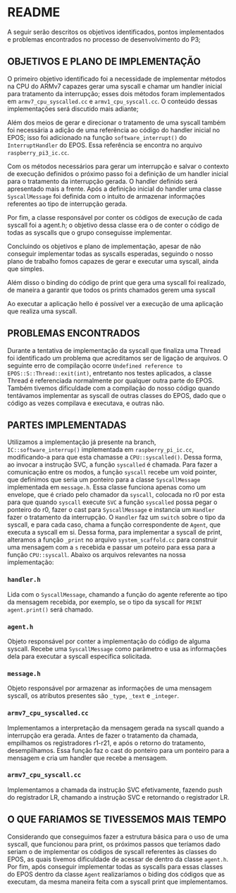 # README

A seguir serão descritos os objetivos identificados, pontos implementados e problemas encontrados no processo de desenvolvimento do P3;

## OBJETIVOS E PLANO DE IMPLEMENTAÇÃO

O primeiro objetivo identificado foi a necessidade de implementar métodos na CPU do ARMv7 capazes gerar uma syscall e chamar um handler inicial para tratamento da interrupção; esses dois métodos foram implementados em `armv7_cpu_syscalled.cc` e `armv1_cpu_syscall.cc`. O conteúdo dessas implementações será discutido mais adiante;

Além dos meios de gerar e direcionar o tratamento de uma syscall também foi necessária a adição de uma referência ao código do handler inicial no EPOS; isso foi adicionado na função `software_interrupt()` do `InterruptHandler` do EPOS. Essa referência se encontra no arquivo `raspberry_pi3_ic.cc`.

Com os métodos necessários para gerar um interrupção e salvar o contexto de execução definidos o próximo passo foi a definição de um handler inicial para o tratamento da interrupção gerada. O handler definido será apresentado mais a frente. Após a definição inicial do handler uma classe `SyscallMessage` foi definida com o intuito de armazenar informações referentes ao tipo de interrupção gerada.

Por fim, a classe responsável por conter os códigos de execução de cada syscall foi a agent.h; o objetivo dessa classe era o de conter o código de todas as syscalls que o grupo conseguisse implementar.

Concluindo os objetivos e plano de implementação, apesar de não conseguir implementar todas as syscalls esperadas, seguindo o nosso plano de trabalho fomos capazes de gerar e executar uma syscall, ainda que simples.

Além disso o binding do código de print que gera uma syscall foi realizado, de maneira a garantir que todos os prints chamados gerem uma syscall

Ao executar a aplicação hello é possível ver a execução de uma aplicação que realiza uma syscall.

## PROBLEMAS ENCONTRADOS

Durante a tentativa de implementação da syscall que finaliza uma Thread foi identificado um problema que acreditamos ser de ligação de arquivos. O seguinte erro de compilação ocorre `Undefined reference to EPOS::S::Thread::exit(int)`, entretanto nos testes aplicados, a classe Thread é referenciada normalmente por qualquer outra parte do EPOS. Também tivemos dificuldade com a compilação do nosso código quando tentávamos implementar as syscall de outras classes do EPOS, dado que o código as vezes compilava e executava, e outras não.


## PARTES IMPLEMENTADAS

Utilizamos a implementação já presente na branch, `IC::software_interrup()` implementada em `raspberry_pi_ic.cc`, modificando-a para que esta chamasse a `CPU::syscalled()`. Dessa forma, ao invocar a instrução SVC, a função `syscalled` é chamada. Para fazer a comunicação entre os modos, a função `syscall` recebe um void pointer, que definimos que seria um ponteiro para a classe `SyscallMessage` implementada em `message.h`. Essa classe funciona apenas como um envelope, que é criado pelo chamador da `syscall`, colocada no r0 por esta para que quando `syscall` execute `SVC` a função `syscalled` possa pegar o ponteiro do r0, fazer o cast para `SyscallMessage` e instancia um `Handler` fazer o tratamento da interrupção. O `Handler` faz um `switch` sobre o tipo da syscall, e para cada caso, chama a função correspondente de `Agent`, que executa a syscall em si. Dessa forma, para implementar a syscall de print, alteramos a função `_print` no arquivo `system_scaffold.cc` para construir uma mensagem com a `s` recebida e passar um poteiro para essa para a função `CPU::syscall`. Abaixo os arquivos relevantes na nossa implementação:

### `handler.h`

Lida com o `SyscallMessage`, chamando a função do agente referente ao tipo da mensagem recebida, por exemplo, se o tipo da syscall for `PRINT` `agent.print()` será chamado.

### `agent.h`
Objeto responsável por conter a implementação do código de alguma syscall. Recebe uma `SyscallMessage` como parâmetro e usa as informações dela para executar a syscall específica solicitada.


### `message.h`

Objeto responsável por armazenar as informações de uma mensagem syscall, os atributos presentes são `_type`, `_text` e `_integer`.


### `armv7_cpu_syscalled.cc`
    
Implementamos a interpretação da mensagem gerada na syscall quando a interrupção era gerada. Antes de fazer o tratamento da chamada, empilhamos os registradores r1-r21, e após o retorno do tratamento, desempilhamos. Essa função faz o cast do ponteiro para um ponteiro para a mensagem e cria um handler que recebe a mensagem.

### `armv7_cpu_syscall.cc`

Implementamos a chamada da instrução SVC efetivamente, fazendo push do registrador LR, chamando a instrução SVC e retornando o registrador LR.

## O QUE FARIAMOS SE TIVESSEMOS MAIS TEMPO

Considerando que conseguimos fazer a estrutura básica para o uso de uma syscall, que funcionou para print, os próximos passos que teríamos dado seriam o de implementar os códigos de syscall referentes às classes do EPOS, as quais tivemos dificuldade de acessar de dentro da classe `agent.h`. Por fim, após conseguir implementar todas as syscalls para essas classes do EPOS dentro da classe `Agent` realizaríamos o biding dos códigos que as executam, da mesma maneira feita com a syscall print que implementamos.
